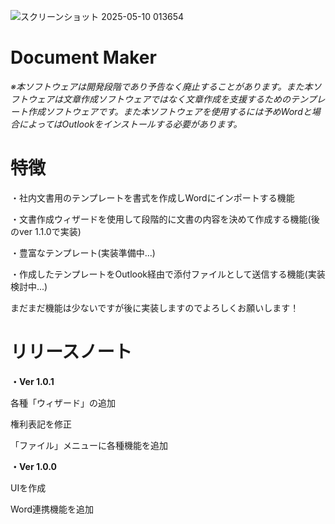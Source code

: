 ![スクリーンショット 2025-05-10 013654](https://github.com/user-attachments/assets/4b52f0dd-69cc-4ed0-b18a-4437cd64505c)
# Document Maker
*※本ソフトウェアは開発段階であり予告なく廃止することがあります。また本ソフトウェアは文章作成ソフトウェアではなく文章作成を支援するためのテンプレート作成ソフトウェアです。また本ソフトウェアを使用するには予めWordと場合によってはOutlookをインストールする必要があります。*

# 特徴

・社内文書用のテンプレートを書式を作成しWordにインポートする機能

・文書作成ウィザードを使用して段階的に文書の内容を決めて作成する機能(後のver 1.1.0で実装)

・豊富なテンプレート(実装準備中...)

・作成したテンプレートをOutlook経由で添付ファイルとして送信する機能(実装検討中...)

まだまだ機能は少ないですが後に実装しますのでよろしくお願いします！



# リリースノート

**・Ver 1.0.1**

各種「ウィザード」の追加

権利表記を修正

「ファイル」メニューに各種機能を追加

**・Ver 1.0.0**
  
  UIを作成
  
  Word連携機能を追加
